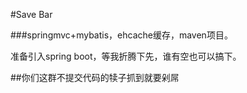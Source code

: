 #Save Bar

###springmvc+mybatis，ehcache缓存，maven项目。

准备引入spring boot，等我折腾下先，谁有空也可以搞下。

##你们这群不提交代码的犊子抓到就要剁屌